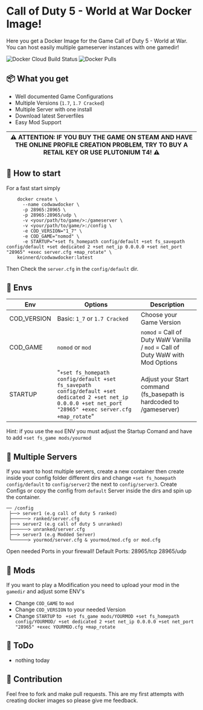 # Call of Duty 5 - World at War Docker Image!

Here you get a Docker Image for the Game Call of Duty 5 - World at War. You can host easily multiple gameserver instances with one gamedir! 

![Docker Cloud Build Status](https://img.shields.io/docker/cloud/build/keinnerd/codwawdocker?style=flat-square) ![Docker Pulls](https://img.shields.io/docker/pulls/keinnerd/codwawdocker?style=flat-square)

## 📦 What you get
 - Well documented Game Configurations
 - Multiple Versions (`1.7`, `1.7 Cracked`)
 - Multiple Server with one install
 - Download latest Serverfiles
 - Easy Mod Support

| :warning: ATTENTION: IF YOU BUY THE GAME ON STEAM AND HAVE THE ONLINE PROFILE CREATION PROBLEM, TRY TO BUY A RETAIL KEY OR USE PLUTONIUM T4! :warning:|
| --- |

## 🚀 How to start
For a fast start simply 
```
    docker create \
      --name codwawdocker \
      -p 28965:28965 \
      -p 28965:28965/udp \
      -v <your/path/to/game/>:/gameserver \
      -v <your/path/to/game/>:/config \
      -e COD_VERSION="1_7" \
      -e COD_GAME="nomod" \
      -e STARTUP="+set fs_homepath config/default +set fs_savepath config/default +set dedicated 2 +set net_ip 0.0.0.0 +set net_port "28965" +exec server.cfg +map_rotate" \
    keinnerd/codwawdocker:latest
```
Then Check the `server.cfg` in the `config/default` dir. 




## 🔧 Envs

|Env             |Options                       |Description                         |
|----------------|-------------------------------|-----------------------------|
|COD_VERSION     | Basic: `1_7` or `1.7 Cracked` | Choose your Game Version|
|COD_GAME        | `nomod` or `mod` |`nomod` = Call of Duty WaW Vanilla / `mod` = Call of Duty WaW with Mod Options|
|STARTUP         | "`+set fs_homepath config/default +set fs_savepath config/default +set dedicated 2 +set net_ip 0.0.0.0 +set net_port "28965" +exec server.cfg +map_rotate`" | Adjust your Start command (fs_basepath is hardcoded to /gameserver)

Hint: if you use the `mod` ENV you must adjust the Startup Comand and have to add `+set fs_game mods/yourmod`

## 📁 Multiple Servers

If you want to host multiple servers, create a new container then create inside your config folder different dirs and change `+set fs_homepath config/default` to `config/server2` the next to `config/server3`. Create Configs or copy the config from `default` Server inside the dirs and spin up the container. 

```
── /config
 ├──> server1 (e.g call of duty 5 ranked)
 ├──────> ranked/server.cfg
 ├──> server2 (e.g call of duty 5 unranked)
 ├──────> unranked/server.cfg
 ├──> server3 (e.g Modded Server)
 └──────> yourmod/server.cfg & yourmod/mod.cfg or mod.cfg
```

Open needed Ports in your firewall! Default Ports: 28965/tcp 28965/udp

## 👾 Mods

If you want to play a Modification you need to upload your mod in the `gamedir` and adjust some ENV's

- Change `COD_GAME` to `mod`
- Change `COD_VERSION` to your needed Version
- Change `STARTUP` to ` +set fs_game mods/YOURMOD +set fs_homepath config/YOURMOD/ +set dedicated 2 +set net_ip 0.0.0.0 +set net_port "28965" +exec YOURMOD.cfg +map_rotate`


## 📝 ToDo

- nothing today

## 👐 Contribution

Feel free to fork and make pull requests. This are my first attempts with creating docker images so please give me feedback. 
